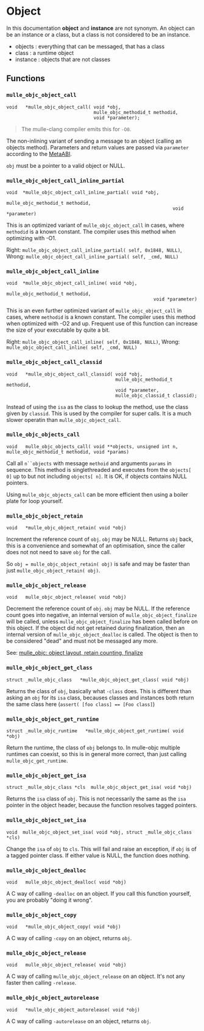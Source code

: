 # Object

In this documentation **object** and **instance** are not synonym. An object can be an instance or a class, but a class is not considered to be an instance.

* objects  : everything that can be messaged, that has a class
* class    : a runtime object
* instance : objects that are not classes


## Functions

### `mulle_objc_object_call`

```
void   *mulle_objc_object_call( void *obj,
                                mulle_objc_methodid_t methodid,
                                void *parameter);
```

> The mulle-clang compiler emits this for `-O0`.

The non-inlining variant of sending a message to an object (calling an objects method). Parameters and return values are passed via `parameter` according to the [MetaABI](//www.mulle-kybernetik.com/weblog/2015/mulle_objc_meta_call_convention.html).

`obj` must be a pointer to a valid object or NULL.


### `mulle_objc_object_call_inline_partial`

```
void  *mulle_objc_object_call_inline_partial( void *obj,
                                                             mulle_objc_methodid_t methodid,
                                                             void *parameter)
```

This is an optimized variant of `mulle_objc_object_call` in cases, where
`methodid` is a known constant. The compiler uses this method when optimizing
with -O1.

Right: `mulle_objc_object_call_inline_partial( self, 0x1848, NULL)`,
Wrong: `mulle_objc_object_call_inline_partial( self, _cmd, NULL)`


### `mulle_objc_object_call_inline`

```
void  *mulle_objc_object_call_inline( void *obj,
                                                      mulle_objc_methodid_t methodid,
                                                      void *parameter)
```

This is an even further optimized variant of `mulle_objc_object_call` in cases,
where `methodid` is a known constant. The compiler uses this method when
optimized with -O2 and up. Frequent use of this function can increase the size
of your executable by quite a bit.

Right: `mulle_objc_object_call_inline( self, 0x1848, NULL)`,
Wrong: `mulle_objc_object_call_inline( self, _cmd, NULL)`


### `mulle_objc_object_call_classid`

```
void   *mulle_objc_object_call_classid( void *obj,
                                        mulle_objc_methodid_t methodid,
                                        void *parameter,
                                        mulle_objc_classid_t classid);
```

Instead of using the `isa` as the class to lookup the method, use the class
given by `classid`. This is used by the compiler for super calls. It is a much
slower operatin than `mulle_objc_object_call`.



### `mulle_objc_objects_call`

```
void   mulle_objc_objects_call( void **objects, unsigned int n, mulle_objc_methodid_t methodid, void *params)
```

Call all `n``objects` with message `methoid` and arguments `params` in sequence.
This method is singlethreaded and executes from the `objects[ 0]` up to but not
including `objects[ n]`. It is OK, if objects contains NULL pointers.

Using `mulle_objc_objects_call` can be more efficient then using a boiler plate
for loop yourself.


### `mulle_objc_object_retain`

```
void   *mulle_objc_object_retain( void *obj)
```

Increment the reference count of `obj`. `obj` may be NULL. Returns `obj`
back, this is a convenience and somewhat of an optimisation, since the caller
does not not need to save `obj` for the call.

So `obj = mulle_objc_object_retain( obj)` is safe and may be faster than
just `mulle_objc_object_retain( obj)`.


### `mulle_objc_object_release`

```
void   mulle_objc_object_release( void *obj)
```

Decrement the reference count of `obj`. `obj` may be NULL. If the reference
count goes into negative, an internal version of `mulle_objc_object_finalize`
will be called, unless `mulle_objc_object_finalize` has been called before on
this object. If the object did not get retained during finalization, then an
internal version of `mulle_objc_object_dealloc` is called. The object is then
to be considered "dead" and must not be messaged any more.

See: [mulle_objc: object layout, retain counting, finalize](//www.mulle-kybernetik.com/weblog/2015/mulle_objc_finalize_makes_a_comeback.html)


### `mulle_objc_object_get_class`

```
struct _mulle_objc_class   *mulle_objc_object_get_class( void *obj)
```

Returns the class of `obj`, basically what `-class` does. This is different than asking an `obj` for its `isa` class, becauses classes and instances both return the same class here (`assert( [foo class] == [Foo class]`)


### `mulle_objc_object_get_runtime`

```
struct _mulle_objc_runtime   *mulle_objc_object_get_runtime( void *obj)
```

Return the runtime, the class of `obj` belongs to. In mulle-objc multiple runtimes can coexist, so this is in general more correct, than just calling `mulle_objc_get_runtime`.


### `mulle_objc_object_get_isa`

```
struct _mulle_objc_class *cls  mulle_objc_object_get_isa( void *obj)
```

Returns the `isa` class of `obj`. This is not necessarily the same as the `isa` pointer in the object header, because the function resolves tagged pointers.


### `mulle_objc_object_set_isa`

```
void  mulle_objc_object_set_isa( void *obj, struct _mulle_objc_class *cls)
```

Change the `isa` of `obj` to `cls`. This will fail and raise an exception, if `obj` is of a tagged pointer class. If either value is NULL, the function does nothing.


### `mulle_objc_object_dealloc`

```
void   mulle_objc_object_dealloc( void *obj)
```

A C way of calling `-dealloc` on an object. If you call this function yourself,
you are probably "doing it wrong".


### `mulle_objc_object_copy`

```
void   *mulle_objc_object_copy( void *obj)
```

A C way of calling `-copy` on an object, returns `obj`.


### `mulle_objc_object_release`

```
void   mulle_objc_object_release( void *obj)
```

A C way of calling `mulle_objc_object_release` on an object. It's not any faster
then calling `-release`.

### `mulle_objc_object_autorelease`

```
void   *mulle_objc_object_autorelease( void *obj)
```

A C way of calling `-autorelease` on an object, returns `obj`.
